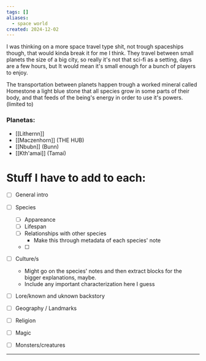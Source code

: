 ```yaml
---
tags: []
aliases:
  - space world
created: 2024-12-02
---
```


I was thinking on a more space travel type shit, not trough spaceships though, that would kinda break it for me I think. They travel between small planets the size of a big city, so really it's not that sci-fi as a setting, days are a few hours, but It would mean it's small enough for a bunch of players to enjoy.

The transportation between planets happen trough a worked mineral called Homestone a light blue stone that all species grow in some parts of their body, and that feeds of the being's energy in order to use it's powers. (limited to)

### Planetas:
- [[Lithernn]]
- [[Maczenhorn]]  (THE HUB)
- [[Nbubn]] (Bunn)
- [[Kth'amai]] (Tamai)

# Stuff I have to add to each:

- [ ] General intro
- [ ] Species
	- [ ] Appareance
	- [ ] Lifespan
	- [ ] Relationships with other species
		- Make this through metadata of each species' note
	- [ ] 
- [ ] Culture/s
	- Might go on the species' notes and then extract blocks for the bigger explanations, maybe.
	- Include any important characterization here I guess
- [ ] Lore/known and uknown backstory 
- [ ] Geography / Landmarks
- [ ] Religion
- [ ] Magic
- [ ] Monsters/creatures




---